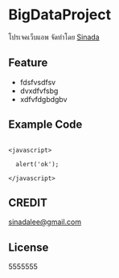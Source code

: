 # BigDataProject
โปรเจคเว็บแอพ จัดทำโดย [Sinada](https://github.com/plawansaifad) 

## Feature
- fdsfvsdfsv
- dvxdfvfsbg
- xdfvfdgbdgbv

## Example Code

``` 

<javascript> 

  alert('ok'); 

</javascript> 

``` 

## CREDIT
sinadalee@gmail.com

## License
5555555
